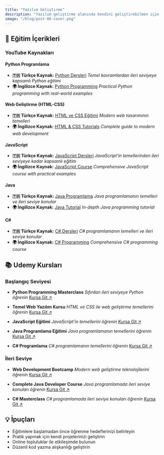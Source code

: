 ```yaml
---
title: "Yazılım Geliştirme"
description: "Yazılım geliştirme alanında kendini geliştirebilmen için çeşitli seviyelerde hazırlanmış eğitim içerikleri. Programlamaya başlamak veya becerilerini ileri seviyeye taşımak için bu kaynaklardan faydalanabilirsin."
image: "/blog/post-06-cover.png"
---
```


## 🎯 Eğitim İçerikleri

### YouTube Kaynakları

#### Python Programlama
- **🇹🇷 Türkçe Kaynak:** [Python Dersleri](https://youtube.com/playlist?list=PL3kMAPso9YQ1Ls-5uTTIWWMkJoF_vyj5J) 
  *Temel kavramlardan ileri seviyeye kapsamlı Python eğitimi*
- **🌍 İngilizce Kaynak:** [Python Programming](https://youtube.com/playlist?list=PLWKjhJtqVAbnqBxcdjVGgT3uVR10bzTEB)
  *Practical Python programming with real-world examples*

#### Web Geliştirme (HTML-CSS)
- **🇹🇷 Türkçe Kaynak:** [HTML ve CSS Eğitimi](https://youtube.com/playlist?list=PLURN6mxdcwL_D8H1iki2YCmp-lNyNAdbz)
  *Modern web tasarımının temelleri*
- **🌍 İngilizce Kaynak:** [HTML & CSS Tutorials](https://youtube.com/playlist?list=PLWKjhJtqVAbnSe1qUNMG7AbPmjIG54u88)
  *Complete guide to modern web development*

#### JavaScript
- **🇹🇷 Türkçe Kaynak:** [JavaScript Dersleri](https://youtube.com/playlist?list=PLURN6mxdcwL86Q8tCF1Ef6G6rN2jAg5Ht)
  *JavaScript'in temellerinden ileri seviyeye kadar kapsamlı eğitim*
- **🌍 İngilizce Kaynak:** [JavaScript Course](https://youtube.com/playlist?list=PLZPZq0r_RZOO1zkgO4bIdfuLpizCeHYKv)
  *Comprehensive JavaScript course with practical examples*

#### Java
- **🇹🇷 Türkçe Kaynak:** [Java Programlama](https://youtube.com/playlist?list=PLEcJSEQK_cD5KHgg9sXumeg659hAr2j4W)
  *Java programlamanın temelleri ve ileri seviye konular*
- **🌍 İngilizce Kaynak:** [Java Tutorial](https://youtu.be/xTtL8E4LzTQ)
  *In-depth Java programming tutorial*

#### C#
- **🇹🇷 Türkçe Kaynak:** [C# Dersleri](https://youtube.com/playlist?list=PLKnjBHu2xXNPmFMvGKVHA_ijjrgUyNIXr)
  *C# programlamanın temelleri ve ileri seviye konular*
- **🌍 İngilizce Kaynak:** [C# Programming](https://youtube.com/playlist?list=PLZPZq0r_RZOPNy28FDBys3GVP2LiaIyP_)
  *Comprehensive C# programming course*

## 📚 Udemy Kursları

### Başlangıç Seviyesi
- **Python Programming Masterclass**
  *Sıfırdan ileri seviyeye Python öğrenin*
  [Kursa Git ↗](https://www.udemy.com/course/sifirdan-ileri-seviye-python-programlama/)

- **Temel Web Yazılım Kursu**
  *HTML ve CSS ile web geliştirme temellerini öğrenin*
  [Kursa Git ↗](https://www.udemy.com/course/bilgisayar-ogretmeninden-temel-web-yazlm-kursu/)

- **JavaScript Eğitimi**
  *JavaScript'in temellerini öğrenin*
  [Kursa Git ↗](https://www.udemy.com/course/javascript-egitimi/)

- **Java Programlama Eğitimi**
  *Java programlamanın temellerini öğrenin*
  [Kursa Git ↗](https://www.udemy.com/course/javaprogramlamaegitimi/)

- **C# Programlama**
  *C# programlamanın temellerini öğrenin*
  [Kursa Git ↗](https://www.udemy.com/course/csharp-programlama-visual-studio-2022-ile-sifirdan-uzmanliga-yazilim/)

### İleri Seviye
- **Web Development Bootcamp**
  *Modern web geliştirme teknolojilerini öğrenin*
  [Kursa Git ↗](https://www.udemy.com/course/the-complete-web-development-bootcamp/)

- **Complete Java Developer Course**
  *Java programlamada ileri seviye konuları öğrenin*
  [Kursa Git ↗](https://www.udemy.com/course/java-the-complete-java-developer-course/)

- **C# Masterclass**
  *C# programlamada ileri seviye konuları öğrenin*
  [Kursa Git ↗](https://www.udemy.com/course/complete-csharp-masterclass/)

## 💡 İpuçları

- Eğitimlere başlamadan önce öğrenme hedeflerinizi belirleyin
- Pratik yapmak için kendi projelerinizi geliştirin
- Online topluluklar ile etkileşimde bulunun
- Düzenli kod yazma alışkanlığı geliştirin